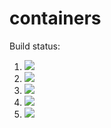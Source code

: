 # containers

Build status:

1. [![](https://github.com/FallynB/containers/workflows/tests-fibonacci/badge.svg)](https://github.com/FallynB/containers/actions?query=workflow%3Atests-fibonacci)
1. [![](https://github.com/FallynB/containers/workflows/tests-range/badge.svg)](https://github.com/FallynB/containers/actions?query=workflow%3Atests-range)
1. [![](https://github.com/FallynB/containers/workflows/tests-BST/badge.svg)](https://github.com/FallynB/containers/actions?query=workflow%3Atests-BST)
1. [![](https://github.com/FallynB/containers/workflows/tests-BinaryTree/badge.svg)](https://github.com/FallynB/containers/actions?query=workflow%3Atests-BinaryTree)
1. [![](https://github.com/FallynB/containers/actions/workflows/tests-heap.yml/badge.svg)](https://github.com/FallynB/containers/actions/workflows/tests-heap.yml)
